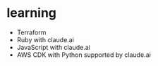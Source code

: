# learning
- Terraform
- Ruby with claude.ai
- JavaScript with claude.ai
- AWS CDK with Python supported by claude.ai
